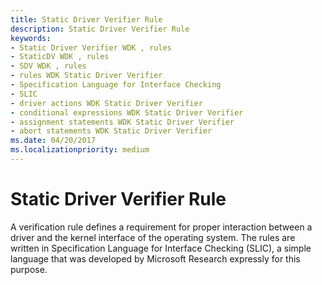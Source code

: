 ```yaml
---
title: Static Driver Verifier Rule
description: Static Driver Verifier Rule
keywords:
- Static Driver Verifier WDK , rules
- StaticDV WDK , rules
- SDV WDK , rules
- rules WDK Static Driver Verifier
- Specification Language for Interface Checking
- SLIC
- driver actions WDK Static Driver Verifier
- conditional expressions WDK Static Driver Verifier
- assignment statements WDK Static Driver Verifier
- abort statements WDK Static Driver Verifier
ms.date: 04/20/2017
ms.localizationpriority: medium
---
```


# Static Driver Verifier Rule


A verification rule defines a requirement for proper interaction between a driver and the kernel interface of the operating system. The rules are written in Specification Language for Interface Checking (SLIC), a simple language that was developed by Microsoft Research expressly for this purpose.

 

 





